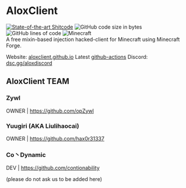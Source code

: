 # AloxClient
[![State-of-the-art Shitcode](https://img.shields.io/static/v1?label=State-of-the-art&message=Shitcode&color=7B5804)](https://github.com/trekhleb/state-of-the-art-shitcode)
![GitHub code size in bytes](https://img.shields.io/github/languages/code-size/SkidderMC/AloxClient)
![GitHub lines of code](https://tokei.rs/b1/github/SkidderMC/AloxClient)
![Minecraft](https://img.shields.io/badge/game-Minecraft-brightgreen)  
A free mixin-based injection hacked-client for Minecraft using Minecraft Forge.

Website: [aloxclient.github.io](https://aloxclient.github.io)
Latest [github-actions](https://github.com/JacketMad/AloxClient/actions/workflows/build.yml?query=event%3Apush)
Discord: [dsc.gg/aloxdiscord](https://dsc.gg/aloxdiscord)

## AloxClient TEAM

### Zywl
OWNER | https://github.com/opZywl

### Yuugiri (AKA Liulihaocai)
OWNER | https://github.com/hax0r31337

### Co丶Dynamic 
DEV | https://github.com/contionability

(please do not ask us to be added here)
